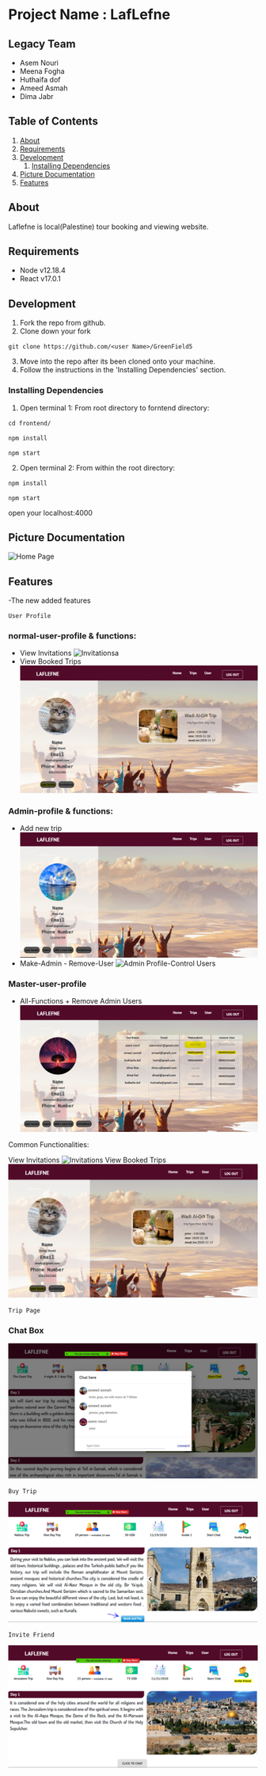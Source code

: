 # Project Name : LafLefne 

## Legacy Team
  - Asem Nouri
  - Meena Fogha
  - Huthaifa dof
  - Ameed Asmah 
  - Dima Jabr

## Table of Contents

1. [About](#about)
1. [Requirements](#requirements)
1. [Development](#development)
    1. [Installing Dependencies](#installing-dependencies)
1. [Picture Documentation](#documentation)
1. [Features](#features)
## About
Laflefne is local(Palestine) tour booking and viewing website.

## Requirements

- Node v12.18.4
- React v17.0.1

## Development

1. Fork the repo from github.
2. Clone down your fork
```
git clone https://github.com/<user Name>/GreenField5
```
3. Move into the repo after its been cloned onto your machine.
4. Follow the instructions in the 'Installing Dependencies' section.

### Installing Dependencies

1. Open terminal 1: From root directory to forntend directory:
```
cd frontend/
```
```
npm install
```
```
npm start
```
2. Open terminal 2: From within the root directory:
```
npm install
```
```
npm start 
```
open your localhost:4000

## Picture Documentation
![Home Page](https://i.imgur.com/T6WHKg9.png)


## Features
-The new added features

```
User Profile
```

 ### normal-user-profile & functions:

 * View Invitations
![Invitationsa](./readmeImg/invitaion.PNG)
 * View Booked Trips
![Invitationsa](./readmeImg/user.PNG)

 ### Admin-profile & functions:
 
 * Add new trip
![Admin Profile-addTrip](./readmeImg/adminprofile.PNG)
 * Make-Admin - Remove-User
![Admin Profile-Control Users](./readmeImg/Admin-usersButton)

 ### Master-user-profile
 * All-Functions + Remove Admin Users
![Master Profile](./readmeImg/Master.PNG)

Common Functionalities: 

View Invitations
![Invitations](./readmeImg/invitaion.PNG)
View Booked Trips
![Invitationsa](./readmeImg/user.PNG)


```
Trip Page
```
 ### Chat Box 
 ![ChatBox](./readmeImg/ChatBox.PNG)

 ```
Buy Trip
```
![Buy Trip](./readmeImg/buy.PNG)

 ```
Invite Friend
```
![Invite Friend](./readmeImg/Invite.PNG)